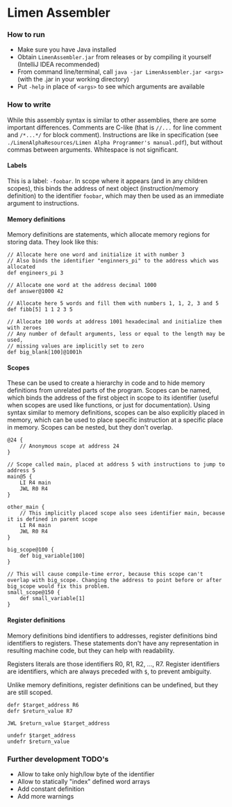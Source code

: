 # Limen Assembler

### How to run
- Make sure you have Java installed
- Obtain `LimenAssembler.jar` from releases or by compiling it yourself (IntelliJ IDEA recommended)
- From command line/terminal, call `java -jar LimenAssembler.jar <args>` (with the .jar in your working directory)
- Put `-help` in place of `<args>` to see which arguments are available

### How to write
While this assembly syntax is similar to other assemblies, there are some important differences.
Comments are C-like (that is `//...` for line comment and `/*...*/` for block comment).
Instructions are like in specification (see `./LimenAlphaResources/Limen Alpha Programmer's manual.pdf`),
but without commas between arguments. Whitespace is not significant.

#### Labels
This is a label: `-foobar`. In scope where it appears (and in any children scopes), this binds the address of next object
(instruction/memory definition) to the identifier `foobar`, which may then be used as an immediate argument to instructions.

#### Memory definitions
Memory definitions are statements, which allocate memory regions for storing data.
They look like this:
```
// Allocate here one word and initialize it with number 3
// Also binds the identifier "enginners_pi" to the address which was allocated
def engineers_pi 3

// Allocate one word at the address decimal 1000
def answer@1000 42

// Allocate here 5 words and fill them with numbers 1, 1, 2, 3 and 5
def fibb[5] 1 1 2 3 5

// Allocate 100 words at address 1001 hexadecimal and initialize them with zeroes
// Any number of default arguments, less or equal to the length may be used,
// missing values are implicitly set to zero
def big_blank[100]@1001h
```


#### Scopes
These can be used to create a hierarchy in code and to hide memory definitions from unrelated parts of the program.
Scopes can be named, which binds the address of the first object in scope to its identifier (useful when scopes are used like functions, or just for documentation).
Using syntax similar to memory definitions, scopes can be also explicitly placed in memory, which can be used to place specific instruction at a specific place in memory.
Scopes can be nested, but they don't overlap.

```
@24 {
	// Anonymous scope at address 24
}

// Scope called main, placed at address 5 with instructions to jump to address 5
main@5 {
	LI R4 main
	JWL R0 R4
}

other_main {
	// This implicitly placed scope also sees identifier main, because it is defined in parent scope
	LI R4 main
    JWL R0 R4
}

big_scope@100 {
	def big_variable[100]
}

// This will cause compile-time error, because this scope can't overlap with big_scope. Changing the address to point before or after big_scope would fix this problem.
small_scope@150 {
	def small_variable[1]
}
```

#### Register definitions
Memory definitions bind identifiers to addresses, register definitions bind identifiers to registers.
These statements don't have any representation in resulting machine code, but they can help with readability.

Registers literals are those identifiers R0, R1, R2, ..., R7.
Register identifiers are identifiers, which are always preceded with `$`, to prevent ambiguity.

Unlike memory definitions, register definitions can be undefined, but they are still scoped.

```
defr $target_address R6
defr $return_value R7

JWL $return_value $target_address

undefr $target_address
undefr $return_value
```

### Further development TODO's
- Allow to take only high/low byte of the identifier
- Allow to statically "index" defined word arrays
- Add constant definition
- Add more warnings